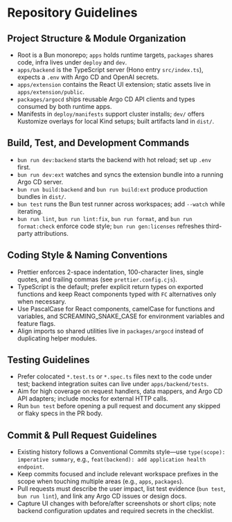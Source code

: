 # Repository Guidelines

## Project Structure & Module Organization

- Root is a Bun monorepo; `apps` holds runtime targets, `packages` shares code, infra lives under `deploy` and `dev`.
- `apps/backend` is the TypeScript server (Hono entry `src/index.ts`), expects a `.env` with Argo CD and OpenAI secrets.
- `apps/extension` contains the React UI extension; static assets live in `apps/extension/public`.
- `packages/argocd` ships reusable Argo CD API clients and types consumed by both runtime apps.
- Manifests in `deploy/manifests` support cluster installs; `dev/` offers Kustomize overlays for local Kind setups; built artifacts land in `dist/`.

## Build, Test, and Development Commands

- `bun run dev:backend` starts the backend with hot reload; set up `.env` first.
- `bun run dev:ext` watches and syncs the extension bundle into a running Argo CD server.
- `bun run build:backend` and `bun run build:ext` produce production bundles in `dist/`.
- `bun test` runs the Bun test runner across workspaces; add `--watch` while iterating.
- `bun run lint`, `bun run lint:fix`, `bun run format`, and `bun run format:check` enforce code style; `bun run gen:licenses` refreshes third-party attributions.

## Coding Style & Naming Conventions

- Prettier enforces 2-space indentation, 100-character lines, single quotes, and trailing commas (see `prettier.config.cjs`).
- TypeScript is the default; prefer explicit return types on exported functions and keep React components typed with `FC` alternatives only when necessary.
- Use PascalCase for React components, camelCase for functions and variables, and SCREAMING_SNAKE_CASE for environment variables and feature flags.
- Align imports so shared utilities live in `packages/argocd` instead of duplicating helper modules.

## Testing Guidelines

- Prefer colocated `*.test.ts` or `*.spec.ts` files next to the code under test; backend integration suites can live under `apps/backend/tests`.
- Aim for high coverage on request handlers, data mappers, and Argo CD API adapters; include mocks for external HTTP calls.
- Run `bun test` before opening a pull request and document any skipped or flaky specs in the PR body.

## Commit & Pull Request Guidelines

- Existing history follows a Conventional Commits style—use `type(scope): imperative summary`, e.g., `feat(backend): add application health endpoint`.
- Keep commits focused and include relevant workspace prefixes in the scope when touching multiple areas (e.g., `apps`, `packages`).
- Pull requests must describe the user impact, list test evidence (`bun test`, `bun run lint`), and link any Argo CD issues or design docs.
- Capture UI changes with before/after screenshots or short clips; note backend configuration updates and required secrets in the checklist.
